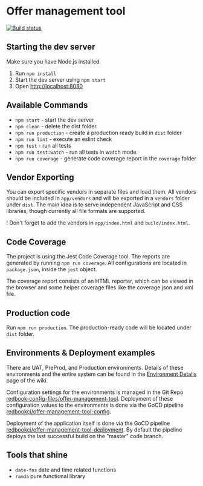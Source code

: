 # Offer management tool

[![Build status](https://badge.buildkite.com/c667037d3f2152120b0eefc6bdef95e6b3c578503d93d090aa.svg)](https://buildkite.com/tabcorp/offer-management-tool)

## Starting the dev server

Make sure you have Node.js installed.

1. Run `npm install`
2. Start the dev server using `npm start`
3. Open [http://localhost:8080](http://localhost:8080)

## Available Commands

- `npm start` - start the dev server
- `npm clean` - delete the dist folder
- `npm run production` - create a production ready build in `dist` folder
- `npm run lint` - execute an eslint check
- `npm test` - run all tests
- `npm run test:watch` - run all tests in watch mode
- `npm run coverage` - generate code coverage report in the `coverage` folder

## Vendor Exporting

You can export specific vendors in separate files and load them. All vendors should be included in `app/vendors` and will be exported in a `vendors` folder under `dist`. The main idea is to serve independent JavaScript and CSS libraries, though currently all file formats are supported.

! Don't forget to add the vendors in `app/index.html` and `build/index.html`.

## Code Coverage

The project is using the Jest Code Coverage tool. The reports are generated by running `npm run coverage`. All configurations are located in `package.json`, inside the `jest` object.

The coverage report consists of an HTML reporter, which can be viewed in the browser and some helper coverage files like the coverage json and xml file.

## Production code

Run `npm run production`. The production-ready code will be located under `dist` folder.

## Environments & Deployment examples

There are UAT, PreProd, and Production environments.
Details of these environments and the entire system can be found in the [Environment Details](https://tabcorp-digital.atlassian.net/wiki/spaces/DT/pages/136777169/Environment+Details) page of the wiki.

Configuration settings for the environments is managed in the Git Repo [redbook-config-files/offer-management-tool](https://github.tabcorp.com.au/TabDigital/offer-management-tool). Deployment of these configuration values to the environments is done via the GoCD pipeline [redbookci/offer-management-tool-config](https://redbookci.tabdigital.com.au/go/tab/pipeline/history/offer-management-tool-config).

Deployment of the application itself is done via the GoCD pipeline [redbookci/offer-management-tool-deployment](https://redbookci.tabdigital.com.au/go/tab/pipeline/history/offer-management-tool-deployment). By default the pipeline deploys the last successful build on the "master" code branch.

## Tools that shine

- `date-fns` date and time related functions
- `ramda` pure functional library